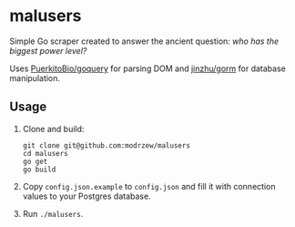 # malusers

Simple Go scraper created to answer the ancient question: *who has the biggest power level?*

Uses [PuerkitoBio/goquery](https://github.com/PuerkitoBio/goquery) for parsing DOM and [jinzhu/gorm](https://github.com/jinzhu/gorm) for database manipulation.

## Usage

1. Clone and build:

    ```
    git clone git@github.com:modrzew/malusers
    cd malusers
    go get
    go build
    ```

2. Copy `config.json.example` to `config.json` and fill it with connection values to your Postgres database.
3. Run `./malusers`.
